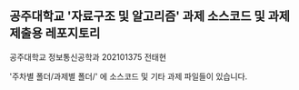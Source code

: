 ## 공주대학교 '자료구조 및 알고리즘' 과제 소스코드 및 과제 제출용 레포지토리

공주대학교 정보통신공학과 202101375 전태현

'주차별 폴더/과제별 폴더/' 에 소스코드 및 기타 과제 파일들이 있습니다.

